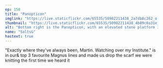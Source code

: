 ```yaml
---
ep: 158
title: "Panopticon"
imglink: "https://live.staticflickr.com/65535/50982211438_2a7db8c262_o.jpg"
thumbnail: "https://live.staticflickr.com/65535/50982211438_4b89c0a31e_q.jpg"
alt: "Bottom right is the Panopticon, with an elevated stone platform in the middle and three rows of gated prison cells surrounding it. A stick figure obscured by wisps of fog stands at the bottom of the platform, while another figure climbs the steps of the platform towards another figure is sitting on a throne. A final figure with an eye above its head stands in the bottom left. In the other half of the picture is the quote: "Exactly where they've always been, Martin. Watching over my Institute." Every letter with a loop has an eye in it, except for the "a" in "Martin". There are several stylised eyes around this. Diagonally dividing these halves is a kitchen knife with a broken blade with the word "Panopticon" on it."
name: "Salts&"
hastext: true
---
```

"Exactly where they've always been, Martin. Watching over *my* Institute." is in our& top 3 favourite Magnus lines and made us drop the scarf we were knitting the first time we heard it